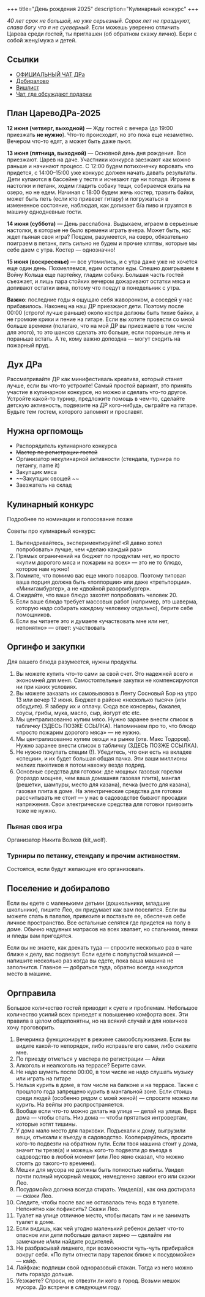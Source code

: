 +++
title="День рождения 2025"
description="Кулинарный конкурс"
+++

_40 лет срок не большой, но уже серьезный. Сорок лет не празднуют, слава богу что я не суеверный._ Если можешь уверенно отличить Царева среди гостей, ты приглашен (об обратном скажу лично). Бери с собой жену/мужа и детей.

Ссылки
---

- [ОФИЦИАЛЬНЫЙ ЧАТ ДРа](https://t.me/+Fbh2kLZKyahhY2Ri)
- [Добиралово](https://leotsarev.ru/personal/korvet/)
- [Вишлист](https://leotsarev.ru/personal/wishlist/leo/)
- [Чат, где обсуждают подарки](https://t.me/+_pYs8yJU3Dc5M2M6)

План ЦаревоДРа-2025
---

**12 июня (четверг, выходной)** — Жду гостей с вечера (до 19:00 приезжать **не нужно**). Что-то происходит, но это пока еще незаметно. Вечером что-то едят, а может быть даже пьют.

**13 июня (пятница, выходной)** — Основной день дня рождения. Все приезжают. Царев на даче. Участники конкурса заезжают как можно раньше и начинают процесс. С 12:00 будем потихонечку воровать что придется, с 14:00–15:00 уже конкурс должен начать давать результаты. Дети купаются в бассейне у тестя и исчезают где ни попадя. Играем в настолки и петанк, ходим гладить собаку тещи, собираемся ехать на озеро, но не едем. Начиная с 18:00 будем жечь костер, травить байки, может быть петь (если кто привезет гитару) и погружаться в измененное состояние, наблюдая, как допивает б/а пиво и грузятся в машину однодневные гости.

**14 июня (суббота)** — День расслабона. Выдыхаем, играем в серьезные настолки, в которые не было времени играть вчера. Может быть, нас ждет пьяная своя игра? Поедем, разумеется, на озеро, обязательно поиграем в петанк, пить сильно не будем и прочие клятвы, которые мы себе даем с утра. Костер — однозначно!

**15 июня (воскресенье)** — все утомились, и с утра даже уже не хочется еще один день. Похмеляемся, едим остатки еды. Спешно доигрываем в Войну Кольца еще партейку, гладим собаку. Большая часть гостей съезжает, и лишь пара стойких вечером дожаривают остатки мяса и допивают остатки вина, потому что поедут в понедельник с утра.

**Важно**: последние годы я ощущаю себя жаворонком, а соседей у нас прибавилось. Наконец на наш ДР приезжают дети. Поэтому после 00:00 (строго! лучше раньше) около костра должны быть тихие байки, а не громкие крики и пение на гитаре. Если вы хотите провести со мной больше времени (полагаю, что на мой ДР вы приезжаете в том числе для этого), то это шансов сделать это больше, если пораньше лечь и пораньше встать. А те, кому важно допоздна — могут сходить на пожарный пруд.


Дух ДРа
---

Рассматривайте ДР как минифестиваль креатива, который станет лучше, если вы что-то устроите! Самый простой вариант, это принять участие в кулинарном конкурсе, но можно и сделать что-то другое. Устройте какой-то турнир, предложите помощь в чем-то, сделайте детскую активность, подвезите на ДР кого-нибудь, сыграйте на гитаре. Будьте тем гостем, которого запомнят и прославят.

<!-- В этом году помимо номинаций кулинарного конкурса будет номинация «лучшая некулинарная активность». Голосуйте за лучший замес! -->

Нужна оргпомощь
---
- Распорядитель кулинарного конкурса
- ~~Мастер по регистрации гостей~~
- Организатор некулинарной активности (стендапа, турнира по петангу, name it)
- Закупщик мяса
- ~~Закупщик овощей ~~
- Заезжатель на склад

Кулинарный конкурс
---

Подробнее по номинации и голосование позже

<!-- 
Проходит в этом году по номинациям:

1. Еда в среду (для тех, кто приедет в среду)
1. Ужин в пятницу / ланч в субботу (с вечера пятницы до 12-00). 
2. Салат / закуски в субботу.
3. Главное блюдо субботы (если их будет много поделим на «гриль» и «негриль»)
4. Детская номинация (повар младше 14 лет)
5. лучшая некулинарная активность



У пассивных гостей будет 1 голос в каждой номинации. Активный гость (тот, кто участвует сам в конкурсе, или активно помогал в организации) — имеет 2 голоса.
-->

Советы про кулинарный конкурс:
1. Выпендривайтесь, экспериментируйте! «Я давно хотел попробовать» лучше, чем «делаю каждый раз»
2. Прямых ограничений на бюджет по продуктам нет, но просто «купим дорогого мяса и пожарим на всех» — это не то блюдо, которое нам нужно!
3. Помните, что помимо вас еще много поваров. Поэтому типовая ваша порция должна быть «полпорции» или даже «третьпорции». «Минигамбургер», а не «двойной разорвибургер». 
4. Ожидайте, что ваше блюдо захотят попробовать человек 20.
5. Если ваше блюдо требует массовых работ (например, это шаверма, которую надо собирать каждому человеку отдельно), берите себе помощников.
6. Если вы читаете это и думаете «участвовать мне или нет, непонятно» — ответ: участвовать

Оргинфо и закупки
---

Для вашего блюда разумеется, нужны продукты. 
1. Вы можете купить что-то сами за свой счет. Это надежней всего и экономней для меня. Самостоятельные закупки не компенсируются ни при каких условиях.
1. Вы можете заказать их самовывовоз в Ленту Сосновый Бор на утро 13 или вечер 12 июня. Бюджет в районе «несколько тысяч» (или обсудите). Я заберу их и оплачу. Сюда все консервы, бакалея, соусы, грибы, мука, масло, сыр, йогурт etc etc. 
2. Мы централизованно купим мясо. Нужно заранее внести список в табличку (ЗДЕСЬ ПОЗЖЕ ССЫЛКА). Напоминаем про то, что блюдо «просто пожарим дорогого мяса» — не нужно.
3. Мы централизованно купим овощи на рынке (отв. Макс Тодоров). Нужно заранее внести список в табличку (ЗДЕСЬ ПОЗЖЕ ССЫЛКА). 
5. Не нужно покупать специи (!). Убедитесь, что они есть на вкладке «специи», и их будет большая общая пачка. Эти ваши миллионы мелких пакетиков я потом нахожу везде подряд.
6. Основные средства для готовки: две мощных газовых горелки (гораздо мощнее, чем ваша домашняя газовая плита), мангал (решетки, шампуры, место для казана), печка (место для казана), газовая плита в доме. На электрические средства для готовки рассчитывать не стоит — у нас в садоводстве бывают просадки напряжения. Свои электрические средства для готовки привозить тоже не нужно.

### Пьяная своя игра

Организатор Никита Волков (kit_wolf). 

### Турниры по петанку, стендапу и прочим активностям.

Состоятся, если будут желающие его организовать. 

Поселение и добиралово
---
Если вы едете с маленькими детьми (дошкольники, младшие школьники), пишите Лео, он придумает как вам поселится. Если вы можете спать в палатке, привезите и поставьте ее, обеспечив себе личное пространство. Все остальные селятся где придется на полу в доме. Обычно надувных матрасов на всех хватает, но спальники, пенки и пледы вам пригодятся.

Если вы не знаете, как доехать туда — спросите несколько раз в чате ближе к делу, вас подвезут. Если едете с полупустой машиной — напишите несколько раз когда вы едете, пока ваша машина не заполнится. Главное — добраться туда, обратно всегда находится место в машине.

Оргправила
---

Большое количество гостей приводит к суете и проблемам. Небольшое количество усилий всех приведет к повышению комфорта всех. Эти правила в целом общепонятны, но на всякий случай и для новичков хочу проговорить.
1. Вечеринка функционирует в режиме самообслуживания. Если вы видите какой-то непорядок, либо исправьте его сами, либо скажите мне.
1. По приезду отметься у мастера по регистрации — Айки
1. Алкоголь и неалкоголь на террасе? Берите сами.
1. Не надо шуметь после 00:00, в том числе не надо слушать музыку или играть на гитаре
1. Нельзя курить в доме, в том числе на балконе и на террасе. Также с прошлого года запрещено курить в мангальной зоне. Если стоишь среди людей (особенно рядом с моей женой) — спросите можно ли курить. На вейпы это распространяется. 
1. Вообще если что-то можно делать на улице — делай на улице. Верх дома — чтобы спать. Низ дома — чтобы прятаться интровертам, которые хотят тишины.
1. У дома мало место для парковки. Подъехали к дому, выгрузили вещи, отъехали к въезду в садоводство. Кооперируйтесь, просите кого-то подвезти на обратном пути. Если твоя машина стоит у дома, значит ты трезв(а) и можешь кого-то подвезти до въезда в садоводство в любой момент (или Лео явно сказал, что можно стоять до такого-то времени).
1. Мешки для мусора не должны быть полностью набиты. Увидел почти полный мусорный мешок, немедленно завяжи его или скажи Лео.
1. Посудомойка должна всегда стирать. Увидел(а), как она достирала — скажи Лео.
1. Следите, чтобы после вас не оставалась течь вода в туалете. Непонятно как пофиксить? Скажи Лео.
1. Туалет на улице отличное место, чтобы писать там и не занимать туалет в доме.
1. Если видишь, как чей угодно маленький ребенок делает что-то опасное или дети побольше делают херню — сделайте им замечание и/или найдите родителей.
1. Не разбрасывай лишнего, при возможности чуть-чуть прибирайся вокруг себя. «По пути отнести пару тарелок ближе к посудомойке» — кайф.
1. Лайфхак: подпиши свой одноразовый стакан. Тогда из него можно пить гораздо дольше.
1. Уезжаете? Спроси, не отвезти ли кого в город. Возьми мешок мусора. До встречи в следующем году.